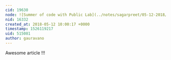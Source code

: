 ```yaml
---
cid: 19630
node: ![Summer of code with Public Lab](../notes/sagarpreet/05-12-2018/summer-of-code-with-public-lab)
nid: 16332
created_at: 2018-05-12 10:00:17 +0000
timestamp: 1526119217
uid: 515081
author: gauravano
---
```


Awesome article !!!